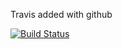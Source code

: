 Travis added with github


[![Build Status](https://travis-ci.org/Kirudiha/country-springboot-ajax.svg?branch=master)](https://travis-ci.org/Kirudiha/country-springboot-ajax)
